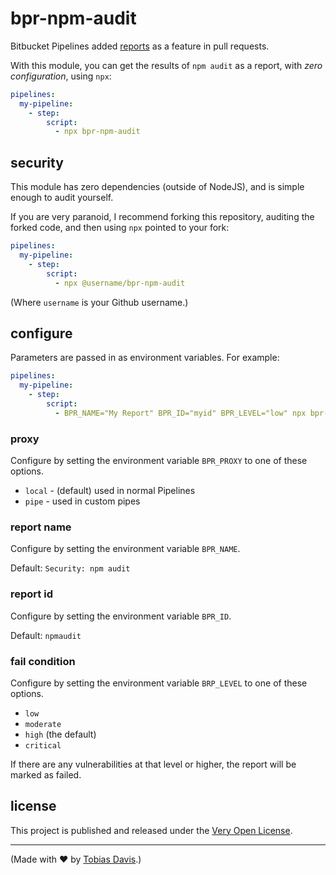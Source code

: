 # bpr-npm-audit

Bitbucket Pipelines added [reports](https://confluence.atlassian.com/bitbucket/code-insights-994316785.html) as a feature in pull requests.

With this module, you can get the results of `npm audit` as a report, with *zero configuration*, using `npx`:

```yaml
pipelines:
  my-pipeline:
    - step:
        script:
          - npx bpr-npm-audit
```

## security

This module has zero dependencies (outside of NodeJS), and is simple enough to audit yourself.

If you are very paranoid, I recommend forking this repository, auditing the forked code, and then using `npx` pointed to your fork:

```yaml
pipelines:
  my-pipeline:
    - step:
        script:
          - npx @username/bpr-npm-audit
```

(Where `username` is your Github username.)

## configure

Parameters are passed in as environment variables. For example:

```yaml
pipelines:
  my-pipeline:
    - step:
        script:
          - BPR_NAME="My Report" BPR_ID="myid" BPR_LEVEL="low" npx bpr-npm-audit
```

### proxy

Configure by setting the environment variable `BPR_PROXY` to one of these options.

* `local` - (default) used in normal Pipelines
* `pipe` - used in custom pipes

### report name

Configure by setting the environment variable `BPR_NAME`.

Default: `Security: npm audit`

### report id

Configure by setting the environment variable `BPR_ID`.

Default: `npmaudit`

### fail condition

Configure by setting the environment variable `BRP_LEVEL` to one of these options.

* `low`
* `moderate`
* `high` (the default)
* `critical`

If there are any vulnerabilities at that level or higher, the report will be marked as failed.

## license

This project is published and released under the [Very Open License](http://veryopenlicense.com).

---

(Made with ❤️ by [Tobias Davis](https://davistobias.com).)
